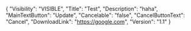 {
  "Visibility": "VISIBLE",
  "Title": "Test",
  "Description": "haha",
  "MainTextButton": "Update",
  "Cancelable": "false",
  "CancelButtonText": "Cancel",
  "DownloadLink": "https://google.com",
  "Version": "1.1"
}
